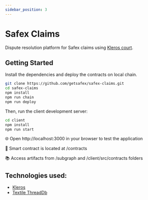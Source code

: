 ```yaml
---
sidebar_position: 3
---
```


# Safex Claims

Dispute resolution platform for Safex claims using [Kleros court](https://kleros.io/integrations).


## Getting Started

Install the dependencies and deploy the contracts on local chain.

```bash
git clone https://github.com/getsafex/safex-claims.git
cd safex-claims
npm install
npm run chain
npm run deploy
```

Then, run the client development server:

```bash
cd client
npm install
npm run start
```

🌐 Open http://localhost:3000 in your browser to test the application

📝 Smart contract is located at /contracts

📚 Access artifacts from /subgraph and /client/src/contracts folders

## Technologies used:
* [Kleros](https://kleros.io/integrations)
* [Textile ThreadDb](https://docs.textile.io/threads/)
